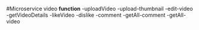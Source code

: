 #Microservice video
**function** 
-uploadVideo
-upload-thumbnail
-edit-video
-getVideoDetails
-likeVideo
-dislike
-comment
-getAll-comment
-getAll-video

